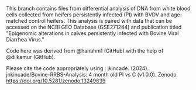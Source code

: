This branch contains files from differential analysis of DNA from white blood cells collected from heifers persistently infected (PI) with BVDV and age-matched control heifers. This analysis is paired with data that can be accessed on the NCBI GEO Database (GSE271244) and publication titled "Epigenomic alterations in calves persistently infected with Bovine Viral Diarrhea Virus."

Code here was derived from @hanahm1 (GitHub) with the help of @dilkamur (GitHub). 

Please cite the code appropriately using :
jkincade. (2024). jnkincade/Bovine-RRBS-Analysis: 4 month old PI vs C (v1.0.0). Zenodo. https://doi.org/10.5281/zenodo.13249639
